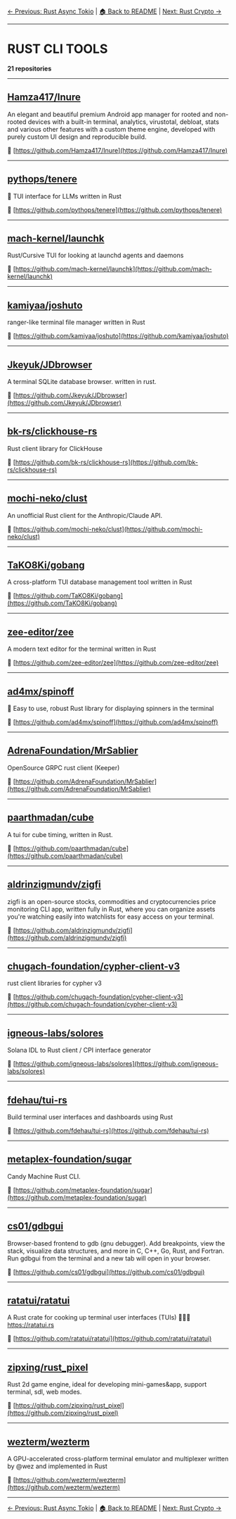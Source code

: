 [← Previous: Rust Async Tokio](rust-async-tokio.txt) | [🏠 Back to README](../README.md) | [Next: Rust Crypto →](rust-crypto.txt)

---

# RUST CLI TOOLS

**21 repositories**

---

## [Hamza417/Inure](https://github.com/Hamza417/Inure)

An elegant and beautiful premium Android app manager for rooted and non-rooted devices with a built-in terminal, analytics, virustotal, debloat, stats and various other features with a custom theme engine, developed with purely custom UI design and reproducible build.

🔗 [https://github.com/Hamza417/Inure](https://github.com/Hamza417/Inure)

---

## [pythops/tenere](https://github.com/pythops/tenere)

🤖 TUI interface for LLMs written in Rust

🔗 [https://github.com/pythops/tenere](https://github.com/pythops/tenere)

---

## [mach-kernel/launchk](https://github.com/mach-kernel/launchk)

Rust/Cursive TUI for looking at launchd agents and daemons

🔗 [https://github.com/mach-kernel/launchk](https://github.com/mach-kernel/launchk)

---

## [kamiyaa/joshuto](https://github.com/kamiyaa/joshuto)

ranger-like terminal file manager written in Rust

🔗 [https://github.com/kamiyaa/joshuto](https://github.com/kamiyaa/joshuto)

---

## [Jkeyuk/JDbrowser](https://github.com/Jkeyuk/JDbrowser)

A terminal SQLite database browser. written in rust.

🔗 [https://github.com/Jkeyuk/JDbrowser](https://github.com/Jkeyuk/JDbrowser)

---

## [bk-rs/clickhouse-rs](https://github.com/bk-rs/clickhouse-rs)

Rust client library for ClickHouse

🔗 [https://github.com/bk-rs/clickhouse-rs](https://github.com/bk-rs/clickhouse-rs)

---

## [mochi-neko/clust](https://github.com/mochi-neko/clust)

An unofficial Rust client for the Anthropic/Claude API.

🔗 [https://github.com/mochi-neko/clust](https://github.com/mochi-neko/clust)

---

## [TaKO8Ki/gobang](https://github.com/TaKO8Ki/gobang)

A cross-platform TUI database management tool written in Rust

🔗 [https://github.com/TaKO8Ki/gobang](https://github.com/TaKO8Ki/gobang)

---

## [zee-editor/zee](https://github.com/zee-editor/zee)

A modern text editor for the terminal written in Rust

🔗 [https://github.com/zee-editor/zee](https://github.com/zee-editor/zee)

---

## [ad4mx/spinoff](https://github.com/ad4mx/spinoff)

💫 Easy to use, robust Rust library for displaying spinners in the terminal

🔗 [https://github.com/ad4mx/spinoff](https://github.com/ad4mx/spinoff)

---

## [AdrenaFoundation/MrSablier](https://github.com/AdrenaFoundation/MrSablier)

OpenSource GRPC rust client (Keeper)

🔗 [https://github.com/AdrenaFoundation/MrSablier](https://github.com/AdrenaFoundation/MrSablier)

---

## [paarthmadan/cube](https://github.com/paarthmadan/cube)

A tui for cube timing, written in Rust.

🔗 [https://github.com/paarthmadan/cube](https://github.com/paarthmadan/cube)

---

## [aldrinzigmundv/zigfi](https://github.com/aldrinzigmundv/zigfi)

zigfi is an open-source stocks, commodities and cryptocurrencies price monitoring CLI app, written fully in Rust, where you can organize assets you're watching easily into watchlists for easy access on your terminal.

🔗 [https://github.com/aldrinzigmundv/zigfi](https://github.com/aldrinzigmundv/zigfi)

---

## [chugach-foundation/cypher-client-v3](https://github.com/chugach-foundation/cypher-client-v3)

rust client libraries for cypher v3

🔗 [https://github.com/chugach-foundation/cypher-client-v3](https://github.com/chugach-foundation/cypher-client-v3)

---

## [igneous-labs/solores](https://github.com/igneous-labs/solores)

Solana IDL to Rust client / CPI interface generator

🔗 [https://github.com/igneous-labs/solores](https://github.com/igneous-labs/solores)

---

## [fdehau/tui-rs](https://github.com/fdehau/tui-rs)

Build terminal user interfaces and dashboards using Rust

🔗 [https://github.com/fdehau/tui-rs](https://github.com/fdehau/tui-rs)

---

## [metaplex-foundation/sugar](https://github.com/metaplex-foundation/sugar)

Candy Machine Rust CLI.

🔗 [https://github.com/metaplex-foundation/sugar](https://github.com/metaplex-foundation/sugar)

---

## [cs01/gdbgui](https://github.com/cs01/gdbgui)

Browser-based frontend to gdb (gnu debugger). Add breakpoints, view the stack, visualize data structures, and more in C, C++, Go, Rust, and Fortran. Run gdbgui from the terminal and a new tab will open in your browser.

🔗 [https://github.com/cs01/gdbgui](https://github.com/cs01/gdbgui)

---

## [ratatui/ratatui](https://github.com/ratatui/ratatui)

A Rust crate for cooking up terminal user interfaces (TUIs) 👨‍🍳🐀 https://ratatui.rs

🔗 [https://github.com/ratatui/ratatui](https://github.com/ratatui/ratatui)

---

## [zipxing/rust_pixel](https://github.com/zipxing/rust_pixel)

Rust 2d game engine, ideal for developing mini-games&app, support terminal, sdl, web modes.

🔗 [https://github.com/zipxing/rust_pixel](https://github.com/zipxing/rust_pixel)

---

## [wezterm/wezterm](https://github.com/wezterm/wezterm)

A GPU-accelerated cross-platform terminal emulator and multiplexer written by @wez and implemented in Rust

🔗 [https://github.com/wezterm/wezterm](https://github.com/wezterm/wezterm)

---


[← Previous: Rust Async Tokio](rust-async-tokio.txt) | [🏠 Back to README](../README.md) | [Next: Rust Crypto →](rust-crypto.txt)
